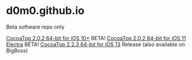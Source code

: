 # d0m0.github.io
Beta software repo only

[CocoaTop 2.0.2 64-bit for iOS 10+](ru.domo.cocoatop64_2.0.2_iphoneos-arm.deb) BETA!
[CocoaTop 2.0.2 64-bit for iOS 11 Electra](ru.domo.cocoatop64_2.0.2-1+debug_iphoneos-arm.deb) BETA!
[CocoaTop 2.2.3 64-bit for iOS 13](ru.domo.cocoatop64_2.2.3_iphoneos-arm.deb) Release (also available on BigBoss)
